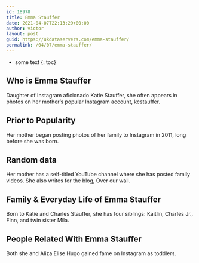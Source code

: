```yaml
---
id: 18978
title: Emma Stauffer
date: 2021-04-07T22:13:29+00:00
author: victor
layout: post
guid: https://ukdataservers.com/emma-stauffer/
permalink: /04/07/emma-stauffer/
---
```


* some text
{: toc}


## Who is Emma Stauffer



Daughter of Instagram aficionado Katie Stauffer, she often appears in photos on her mother&#8217;s popular Instagram account, kcstauffer.  

                
                
                
## Prior to Popularity



Her mother began posting photos of her family to Instagram in 2011, long before she was born. 

                
                
                
## Random data



Her mother has a self-titled YouTube channel where she has posted family videos. She also writes for the blog, Over our wall. 

                
                
                
## Family & Everyday Life of Emma Stauffer



Born to Katie and Charles Stauffer, she has four siblings: Kaitlin, Charles Jr., Finn, and twin sister Mila.  

                
                
                
## People Related With Emma Stauffer



Both she and Aliza Elise Hugo gained fame on Instagram as toddlers. 

                
              
            
          
          
          